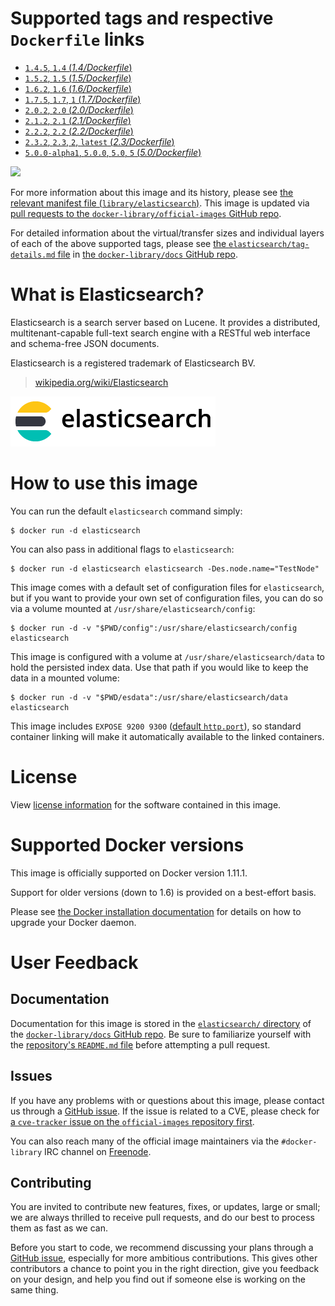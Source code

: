 # Supported tags and respective `Dockerfile` links

-	[`1.4.5`, `1.4` (*1.4/Dockerfile*)](https://github.com/docker-library/elasticsearch/blob/2ceaacde5b9dcc3e15f5daa4b1a282bf0f190d2b/1.4/Dockerfile)
-	[`1.5.2`, `1.5` (*1.5/Dockerfile*)](https://github.com/docker-library/elasticsearch/blob/2ceaacde5b9dcc3e15f5daa4b1a282bf0f190d2b/1.5/Dockerfile)
-	[`1.6.2`, `1.6` (*1.6/Dockerfile*)](https://github.com/docker-library/elasticsearch/blob/2ceaacde5b9dcc3e15f5daa4b1a282bf0f190d2b/1.6/Dockerfile)
-	[`1.7.5`, `1.7`, `1` (*1.7/Dockerfile*)](https://github.com/docker-library/elasticsearch/blob/2ceaacde5b9dcc3e15f5daa4b1a282bf0f190d2b/1.7/Dockerfile)
-	[`2.0.2`, `2.0` (*2.0/Dockerfile*)](https://github.com/docker-library/elasticsearch/blob/2ceaacde5b9dcc3e15f5daa4b1a282bf0f190d2b/2.0/Dockerfile)
-	[`2.1.2`, `2.1` (*2.1/Dockerfile*)](https://github.com/docker-library/elasticsearch/blob/2ceaacde5b9dcc3e15f5daa4b1a282bf0f190d2b/2.1/Dockerfile)
-	[`2.2.2`, `2.2` (*2.2/Dockerfile*)](https://github.com/docker-library/elasticsearch/blob/97739a4b07d856d2cf861e5e4e7bb2bc8cded7f7/2.2/Dockerfile)
-	[`2.3.2`, `2.3`, `2`, `latest` (*2.3/Dockerfile*)](https://github.com/docker-library/elasticsearch/blob/aa618bbdc2b5d8ab37ccc763b1e727c4eb7be3ee/2.3/Dockerfile)
-	[`5.0.0-alpha1`, `5.0.0`, `5.0`, `5` (*5.0/Dockerfile*)](https://github.com/docker-library/elasticsearch/blob/c8cd0af42d85b2025d1474366c78768aa6aa899b/5.0/Dockerfile)

[![](https://badge.imagelayers.io/elasticsearch:latest.svg)](https://imagelayers.io/?images=elasticsearch:1.4.5,elasticsearch:1.5.2,elasticsearch:1.6.2,elasticsearch:1.7.5,elasticsearch:2.0.2,elasticsearch:2.1.2,elasticsearch:2.2.2,elasticsearch:2.3.2,elasticsearch:5.0.0-alpha1)

For more information about this image and its history, please see [the relevant manifest file (`library/elasticsearch`)](https://github.com/docker-library/official-images/blob/master/library/elasticsearch). This image is updated via [pull requests to the `docker-library/official-images` GitHub repo](https://github.com/docker-library/official-images/pulls?q=label%3Alibrary%2Felasticsearch).

For detailed information about the virtual/transfer sizes and individual layers of each of the above supported tags, please see [the `elasticsearch/tag-details.md` file](https://github.com/docker-library/docs/blob/master/elasticsearch/tag-details.md) in [the `docker-library/docs` GitHub repo](https://github.com/docker-library/docs).

# What is Elasticsearch?

Elasticsearch is a search server based on Lucene. It provides a distributed, multitenant-capable full-text search engine with a RESTful web interface and schema-free JSON documents.

Elasticsearch is a registered trademark of Elasticsearch BV.

> [wikipedia.org/wiki/Elasticsearch](https://en.wikipedia.org/wiki/Elasticsearch)

![logo](https://raw.githubusercontent.com/docker-library/docs/7688e51a41c0c10dca4e6c376be886ce64b9620f/elasticsearch/logo.png)

# How to use this image

You can run the default `elasticsearch` command simply:

```console
$ docker run -d elasticsearch
```

You can also pass in additional flags to `elasticsearch`:

```console
$ docker run -d elasticsearch elasticsearch -Des.node.name="TestNode"
```

This image comes with a default set of configuration files for `elasticsearch`, but if you want to provide your own set of configuration files, you can do so via a volume mounted at `/usr/share/elasticsearch/config`:

```console
$ docker run -d -v "$PWD/config":/usr/share/elasticsearch/config elasticsearch
```

This image is configured with a volume at `/usr/share/elasticsearch/data` to hold the persisted index data. Use that path if you would like to keep the data in a mounted volume:

```console
$ docker run -d -v "$PWD/esdata":/usr/share/elasticsearch/data elasticsearch
```

This image includes `EXPOSE 9200 9300` ([default `http.port`](http://www.elastic.co/guide/en/elasticsearch/reference/1.5/modules-http.html)), so standard container linking will make it automatically available to the linked containers.

# License

View [license information](https://github.com/elasticsearch/elasticsearch/blob/66b5ed86f7adede8102cd4d979b9f4924e5bd837/LICENSE.txt) for the software contained in this image.

# Supported Docker versions

This image is officially supported on Docker version 1.11.1.

Support for older versions (down to 1.6) is provided on a best-effort basis.

Please see [the Docker installation documentation](https://docs.docker.com/installation/) for details on how to upgrade your Docker daemon.

# User Feedback

## Documentation

Documentation for this image is stored in the [`elasticsearch/` directory](https://github.com/docker-library/docs/tree/master/elasticsearch) of the [`docker-library/docs` GitHub repo](https://github.com/docker-library/docs). Be sure to familiarize yourself with the [repository's `README.md` file](https://github.com/docker-library/docs/blob/master/README.md) before attempting a pull request.

## Issues

If you have any problems with or questions about this image, please contact us through a [GitHub issue](https://github.com/docker-library/elasticsearch/issues). If the issue is related to a CVE, please check for [a `cve-tracker` issue on the `official-images` repository first](https://github.com/docker-library/official-images/issues?q=label%3Acve-tracker).

You can also reach many of the official image maintainers via the `#docker-library` IRC channel on [Freenode](https://freenode.net).

## Contributing

You are invited to contribute new features, fixes, or updates, large or small; we are always thrilled to receive pull requests, and do our best to process them as fast as we can.

Before you start to code, we recommend discussing your plans through a [GitHub issue](https://github.com/docker-library/elasticsearch/issues), especially for more ambitious contributions. This gives other contributors a chance to point you in the right direction, give you feedback on your design, and help you find out if someone else is working on the same thing.
